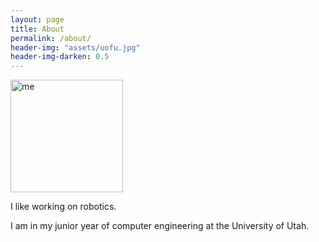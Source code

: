 ```yaml
---
layout: page
title: About
permalink: /about/
header-img: "assets/uofu.jpg"
header-img-darken: 0.5
---
```


<a href="/assets/me.jpg"><img src="/assets/me.jpg" alt="me" width="180" height="180"></a>


I like working on robotics.

I am in my junior year of computer engineering at the University of Utah.
